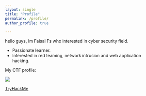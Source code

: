 ```yaml
---
layout: single
title: "Profile"
permalink: /profile/
author_profile: true

---
```


hello guys, Im Faisal Fs who interested in cyber security field.  

- Passionate learner.
- Interested in red teaming, network intrusion and web application hacking.

My CTF profile:

[ ![](https://www.hackthebox.eu/badge/image/133269)](https://www.hackthebox.eu/profile/133269)

[TryHackMe](https://tryhackme.com/p/Diefx "TryHackMe")
 <script src="https://tryhackme.com/badge/15707"></script>
